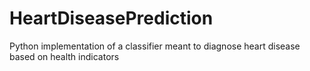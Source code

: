 # HeartDiseasePrediction
Python implementation of a classifier meant to diagnose heart disease based on health indicators
